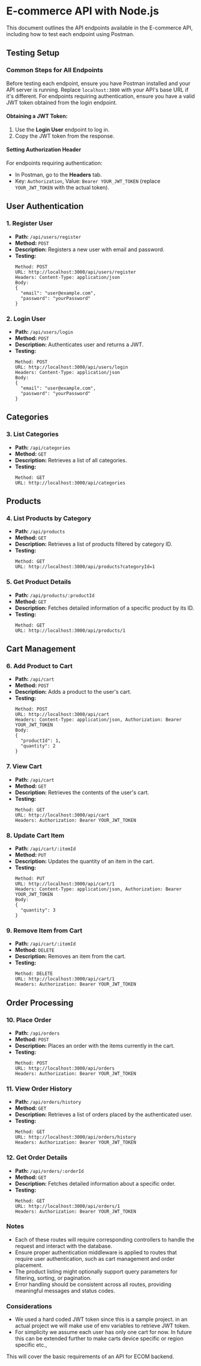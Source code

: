 # E-commerce API with Node.js

This document outlines the API endpoints available in the E-commerce API, including how to test each endpoint using Postman.

## Testing Setup

### Common Steps for All Endpoints

Before testing each endpoint, ensure you have Postman installed and your API server is running. Replace `localhost:3000` with your API's base URL if it's different. For endpoints requiring authentication, ensure you have a valid JWT token obtained from the login endpoint.

#### Obtaining a JWT Token:

1. Use the **Login User** endpoint to log in.
2. Copy the JWT token from the response.

#### Setting Authorization Header

For endpoints requiring authentication:

- In Postman, go to the **Headers** tab.
- Key: `Authorization`, Value: `Bearer YOUR_JWT_TOKEN` (replace `YOUR_JWT_TOKEN` with the actual token).

## User Authentication

### 1. Register User

- **Path:** `/api/users/register`
- **Method:** `POST`
- **Description:** Registers a new user with email and password.
- **Testing:**
    ```plaintext
    Method: POST
    URL: http://localhost:3000/api/users/register
    Headers: Content-Type: application/json
    Body:
    {
      "email": "user@example.com",
      "password": "yourPassword"
    }
    ```

### 2. Login User

- **Path:** `/api/users/login`
- **Method:** `POST`
- **Description:** Authenticates user and returns a JWT.
- **Testing:**
    ```plaintext
    Method: POST
    URL: http://localhost:3000/api/users/login
    Headers: Content-Type: application/json
    Body:
    {
      "email": "user@example.com",
      "password": "yourPassword"
    }
    ```

## Categories

### 3. List Categories

- **Path:** `/api/categories`
- **Method:** `GET`
- **Description:** Retrieves a list of all categories.
- **Testing:**
    ```plaintext
    Method: GET
    URL: http://localhost:3000/api/categories
    ```

## Products

### 4. List Products by Category

- **Path:** `/api/products`
- **Method:** `GET`
- **Description:** Retrieves a list of products filtered by category ID.
- **Testing:**
    ```plaintext
    Method: GET
    URL: http://localhost:3000/api/products?categoryId=1
    ```

### 5. Get Product Details

- **Path:** `/api/products/:productId`
- **Method:** `GET`
- **Description:** Fetches detailed information of a specific product by its ID.
- **Testing:**
    ```plaintext
    Method: GET
    URL: http://localhost:3000/api/products/1
    ```

## Cart Management

### 6. Add Product to Cart

- **Path:** `/api/cart`
- **Method:** `POST`
- **Description:** Adds a product to the user's cart.
- **Testing:**
    ```plaintext
    Method: POST
    URL: http://localhost:3000/api/cart
    Headers: Content-Type: application/json, Authorization: Bearer YOUR_JWT_TOKEN
    Body:
    {
      "productId": 1,
      "quantity": 2
    }
    ```

### 7. View Cart

- **Path:** `/api/cart`
- **Method:** `GET`
- **Description:** Retrieves the contents of the user's cart.
- **Testing:**
    ```plaintext
    Method: GET
    URL: http://localhost:3000/api/cart
    Headers: Authorization: Bearer YOUR_JWT_TOKEN
    ```

### 8. Update Cart Item

- **Path:** `/api/cart/:itemId`
- **Method:** `PUT`
- **Description:** Updates the quantity of an item in the cart.
- **Testing:**
    ```plaintext
    Method: PUT
    URL: http://localhost:3000/api/cart/1
    Headers: Content-Type: application/json, Authorization: Bearer YOUR_JWT_TOKEN
    Body:
    {
      "quantity": 3
    }
    ```

### 9. Remove Item from Cart

- **Path:** `/api/cart/:itemId`
- **Method:** `DELETE`
- **Description:** Removes an item from the cart.
- **Testing:**
    ```plaintext
    Method: DELETE
    URL: http://localhost:3000/api/cart/1
    Headers: Authorization: Bearer YOUR_JWT_TOKEN
    ```

## Order Processing

### 10. Place Order

- **Path:** `/api/orders`
- **Method:** `POST`
- **Description:** Places an order with the items currently in the cart.
- **Testing:**
    ```plaintext
    Method: POST
    URL: http://localhost:3000/api/orders
    Headers: Authorization: Bearer YOUR_JWT_TOKEN
    ```

### 11. View Order History

- **Path:** `/api/orders/history`
- **Method:** `GET`
- **Description:** Retrieves a list of orders placed by the authenticated user.
- **Testing:**
    ```plaintext
    Method: GET
    URL: http://localhost:3000/api/orders/history
    Headers: Authorization: Bearer YOUR_JWT_TOKEN
    ```

### 12. Get Order Details

- **Path:** `/api/orders/:orderId`
- **Method:** `GET`
- **Description:** Fetches detailed information about a specific order.
- **Testing:**
    ```plaintext
    Method: GET
    URL: http://localhost:3000/api/orders/1
    Headers: Authorization: Bearer YOUR_JWT_TOKEN
    ```

### Notes
- Each of these routes will require corresponding controllers to handle the request and interact with the database.
- Ensure proper authentication middleware is applied to routes that require user authentication, such as cart management and order placement.
- The product listing might optionally support query parameters for filtering, sorting, or pagination.
- Error handling should be consistent across all routes, providing meaningful messages and status codes.

### Considerations
- We used a hard coded JWT token since this is a sample project. in an actual project we will make use of env variables to retrieve JWT token.
- For simplicity we assume each user has only one cart for now. In future this can be extended further to make carts device specific or region specific etc.,

This will cover the basic requirements of an API for ECOM backend.